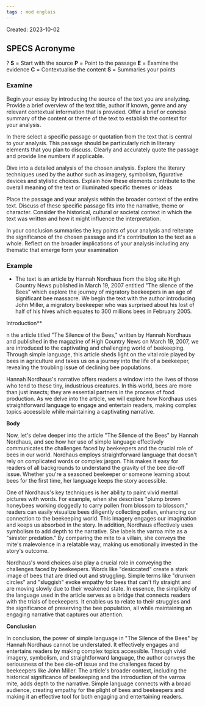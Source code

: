 ```yaml
---
tags : mod englais
---
```

Created: 2023-10-02

## SPECS Acronyme
?
**S** = Start with the source
**P** = Point to the passage
**E** = Examine the evidence
**C** = Contextualise the content
**S** = Summaries your points

### Examine
Begin your essay by introducing the source of the text you are analyzing. Provide a brief overview of the text title, author if known, genre and any relevant contextual information that is provided. Offer a brief or concise summary of the content or theme of the text to establish the context for your analysis.

In there select a specific passage or quotation from the text that is central to your analysis. This passage should be particularly rich in literary elements that you plan to discuss. Clearly and accurately quote the passage and provide line numbers if applicable.

Dive into a detailed analysis of the chosen analysis. Explore the literary techniques used by the author such as imagery, symbolism, figurative devices and stylistic choices. Explain how these elements contribute to the overall meaning of the text or illuminated specific themes or ideas

Place the passage and your analysis within the broader context of the entire text. Discuss of these specific passage fits into the narrative, theme or character. Consider the historical, cultural or societal context in which the text was written and how it might influence the interpretation. 

In your conclusion summaries the key points of your analysis and reiterate the significance of the chosen passage and it's contribution to the text as a whole. Reflect on the broader implications of your analysis including any thematic that emerge form your examination

### Example
- The text is an article by Hannah Nordhaus from the blog site High Country News published in March 19, 2007 entitled "The silence of the Bees" which explore the journey of  migratory beekeepers in an age of significant bee massacre. We begin the text with the author introducing John Miller, a migratory beekeeper who was surprised about his lost of half of his hives which equates to 300 millions bees in February 2005.


Introduction**

n the article titled "The Silence of the Bees," written by Hannah Nordhaus and published in the magazine of High Country News on March 19, 2007, we are introduced to the captivating and challenging world of beekeeping. Through simple language, this article sheds light on the vital role played by bees in agriculture and takes us on a journey into the life of a beekeeper, revealing the troubling issue of declining bee populations.

Hannah Nordhaus's narrative offers readers a window into the lives of those who tend to these tiny, industrious creatures. In this world, bees are more than just insects; they are essential partners in the process of food production. As we delve into the article, we will explore how Nordhaus uses straightforward language to engage and entertain readers, making complex topics accessible while maintaining a captivating narrative.

**Body**

Now, let's delve deeper into the article "The Silence of the Bees" by Hannah Nordhaus, and see how her use of simple language effectively communicates the challenges faced by beekeepers and the crucial role of bees in our world.
Nordhaus employs straightforward language that doesn't rely on complicated words or complex jargon. This makes it easy for readers of all backgrounds to understand the gravity of the bee die-off issue. Whether you're a seasoned beekeeper or someone learning about bees for the first time, her language keeps the story accessible.

One of Nordhaus's key techniques is her ability to paint vivid mental pictures with words. For example, when she describes "plump brown honeybees working doggedly to carry pollen from blossom to blossom," readers can easily visualize bees diligently collecting pollen, enhancing our connection to the beekeeping world. This imagery engages our imagination and keeps us absorbed in the story.
In addition, Nordhaus effectively uses symbolism to add depth to the narrative. She labels the varroa mite as a "sinister predation." By comparing the mite to a villain, she conveys the mite's malevolence in a relatable way, making us emotionally invested in the story's outcome.

Nordhaus's word choices also play a crucial role in conveying the challenges faced by beekeepers. Words like "desiccated" create a stark image of bees that are dried out and struggling. Simple terms like "drunken circles" and "sluggish" evoke empathy for bees that can't fly straight and are moving slowly due to their weakened state.
In essence, the simplicity of the language used in the article serves as a bridge that connects readers with the trials of beekeepers. It enables us to relate to their struggles and the significance of preserving the bee population, all while maintaining an engaging narrative that captures our attention.

**Conclusion**

In conclusion, the power of simple language in "The Silence of the Bees" by Hannah Nordhaus cannot be understated. It effectively engages and entertains readers by making complex topics accessible. Through vivid imagery, symbolism, and straightforward language, the author conveys the seriousness of the bee die-off issue and the challenges faced by beekeepers like John Miller. The article's broader context, including the historical significance of beekeeping and the introduction of the varroa mite, adds depth to the narrative. Simple language connects with a broad audience, creating empathy for the plight of bees and beekeepers and making it an effective tool for both engaging and entertaining readers.